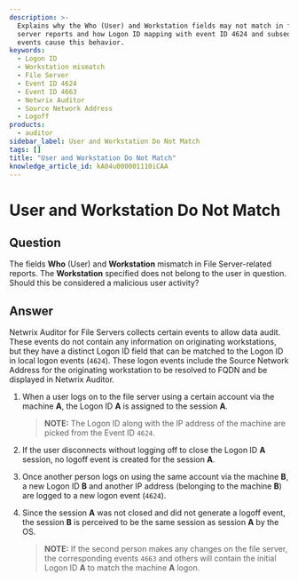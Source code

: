 ```yaml
---
description: >-
  Explains why the Who (User) and Workstation fields may not match in file
  server reports and how Logon ID mapping with event ID 4624 and subsequent
  events cause this behavior.
keywords:
  - Logon ID
  - Workstation mismatch
  - File Server
  - Event ID 4624
  - Event ID 4663
  - Netwrix Auditor
  - Source Network Address
  - Logoff
products:
  - auditor
sidebar_label: User and Workstation Do Not Match
tags: []
title: "User and Workstation Do Not Match"
knowledge_article_id: kA04u000001110iCAA
---
```


# User and Workstation Do Not Match

## Question

The fields **Who** (User) and **Workstation** mismatch in File Server-related reports. The **Workstation** specified does not belong to the user in question. Should this be considered a malicious user activity?

## Answer

Netwrix Auditor for File Servers collects certain events to allow data audit. These events do not contain any information on originating workstations, but they have a distinct Logon ID field that can be matched to the Logon ID in local logon events (`4624`). These logon events include the Source Network Address for the originating workstation to be resolved to FQDN and be displayed in Netwrix Auditor.

1. When a user logs on to the file server using a certain account via the machine **A**, the Logon ID **A** is assigned to the session **A**.

   > **NOTE:** The Logon ID along with the IP address of the machine are picked from the Event ID `4624`.

2. If the user disconnects without logging off to close the Logon ID **A** session, no logoff event is created for the session **A**.

3. Once another person logs on using the same account via the machine **B**, a new Logon ID **B** and another IP address (belonging to the machine **B**) are logged to a new logon event (`4624`).

4. Since the session **A** was not closed and did not generate a logoff event, the session **B** is perceived to be the same session as session **A** by the OS.

   > **NOTE:** If the second person makes any changes on the file server, the corresponding events `4663` and others will contain the initial Logon ID **A** to match the machine **A** logon.
